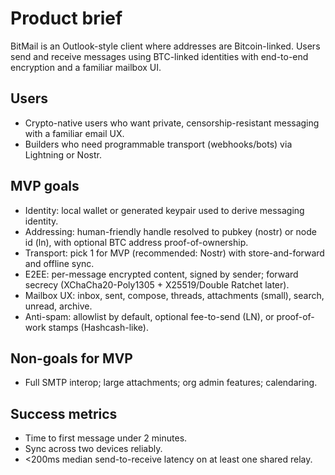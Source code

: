 # Product brief

BitMail is an Outlook-style client where addresses are Bitcoin-linked. Users send and receive messages using BTC-linked identities with end-to-end encryption and a familiar mailbox UI.

## Users
- Crypto-native users who want private, censorship-resistant messaging with a familiar email UX.
- Builders who need programmable transport (webhooks/bots) via Lightning or Nostr.

## MVP goals
- Identity: local wallet or generated keypair used to derive messaging identity.
- Addressing: human-friendly handle resolved to pubkey (nostr) or node id (ln), with optional BTC address proof-of-ownership.
- Transport: pick 1 for MVP (recommended: Nostr) with store-and-forward and offline sync.
- E2EE: per-message encrypted content, signed by sender; forward secrecy (XChaCha20-Poly1305 + X25519/Double Ratchet later).
- Mailbox UX: inbox, sent, compose, threads, attachments (small), search, unread, archive.
- Anti-spam: allowlist by default, optional fee-to-send (LN), or proof-of-work stamps (Hashcash-like).

## Non-goals for MVP
- Full SMTP interop; large attachments; org admin features; calendaring.

## Success metrics
- Time to first message under 2 minutes.
- Sync across two devices reliably.
- <200ms median send-to-receive latency on at least one shared relay.

